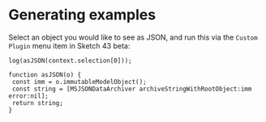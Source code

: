 # Generating examples

Select an object you would like to see as JSON, and run this via the `Custom Plugin` menu item in Sketch 43 beta:

    log(asJSON(context.selection[0]));

    function asJSON(o) {
     const imm = o.immutableModelObject();
     const string = [MSJSONDataArchiver archiveStringWithRootObject:imm error:nil];
     return string;
    } 
